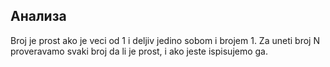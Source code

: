 ## Анализа

Broj je prost ako je veci od 1 i deljiv jedino sobom i brojem 1. Za uneti broj N proveravamo svaki broj da li je prost, i ako jeste ispisujemo ga.
